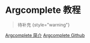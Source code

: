 # Argcomplete 教程

<show-structure depth="2"/>


> 待补充
{style="warning"}


<seealso>
<category ref="ref_docs">
    <a href="https://mp.weixin.qq.com/s/KP3U0z2JsZl6PQ9C5auqRA">Argcomplete 简介</a>
</category>
<category ref="ref_github">
    <a href="https://github.com/kislyuk/argcomplete">Argcomplete Github</a>
</category>
<category ref="ref_issues"></category>
<category ref="ref_hf"></category>
<category ref="ref_ms"></category>
</seealso>